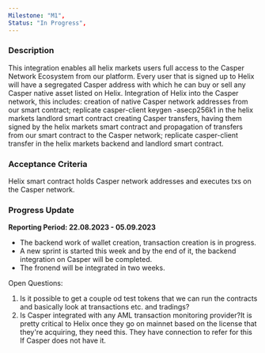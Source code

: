 ```yaml
---
Milestone: "M1",
Status: "In Progress",
---
```

<!--lang:en--> 
### Description

This integration enables all helix markets users full access to the Casper Network Ecosystem from our platform. Every user that is signed up to Helix will have a segregated Casper address with which he can buy or sell any Casper native asset listed on Helix.
Integration of Helix into the Casper network, this includes:
creation of native Casper network addresses from our smart contract; replicate casper-client keygen -asecp256k1 in the helix markets landlord smart contract creating Casper transfers, having them signed by the helix markets smart contract and propagation of transfers from our smart contract to the Casper network; replicate casper-client transfer in the helix markets backend and landlord smart contract.

### Acceptance Criteria
Helix smart contract holds Casper network addresses and executes txs on the Casper network.


### Progress Update

**Reporting Period: 22.08.2023 - 05.09.2023**
- The backend work of wallet creation, transaction creation is in progress.
- A new sprint is started this week and by the end of it, the backend integration on Casper will be completed. 
- The fronend will be integrated in two weeks.

Open Questions: 
1. Is it possible to get a couple od test tokens that we can run the contracts and basically look at transactions etc. and tradings?
2. Is Casper integrated with any AML transaction monitoring provider?It is pretty critical to Helix once they go on mainnet based on the license that they're acquiring, they need this. They have connection to refer for this If Casper does not have it. 
